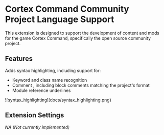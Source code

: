 # Cortex Command Community Project Language Support

This extension is designed to support the development of content and mods for the game Cortex Command, specifically the open source community project.

## Features

Adds syntax highlighting, including support for:

- Keyword and class name recognition
- Comment , including block comments matching the project's format
- Module reference underlines

\!\[syntax_highlighting\]\(docs/syntax_highlighting.png\)

## Extension Settings

_NA (Not currently implemented)_
